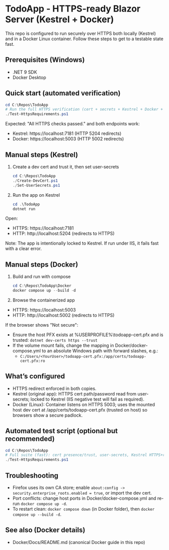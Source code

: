 # TodoApp - HTTPS-ready Blazor Server (Kestrel + Docker)

This repo is configured to run securely over HTTPS both locally (Kestrel) and in a Docker Linux container. Follow these steps to get to a testable state fast.

## Prerequisites (Windows)

- .NET 9 SDK
- Docker Desktop

## Quick start (automated verification)

```powershell
cd C:\Repos\TodoApp
# Run the full HTTPS verification (cert + secrets + Kestrel + Docker + IIS-negative)
./Test-HttpsRequirements.ps1
```

Expected: "All HTTPS checks passed." and both endpoints work:

- Kestrel: https://localhost:7181 (HTTP 5204 redirects)
- Docker:  https://localhost:5003 (HTTP 5002 redirects)

## Manual steps (Kestrel)

1. Create a dev cert and trust it, then set user-secrets

   ```powershell
   cd C:\Repos\TodoApp
   ./Create-DevCert.ps1
   ./Set-UserSecrets.ps1
   ```

2. Run the app on Kestrel

   ```powershell
   cd .\TodoApp
   dotnet run
   ```

Open:

- HTTPS: https://localhost:7181
- HTTP:  http://localhost:5204 (redirects to HTTPS)

Note: The app is intentionally locked to Kestrel. If run under IIS, it fails fast with a clear error.

## Manual steps (Docker)

1. Build and run with compose

   ```powershell
   cd C:\Repos\TodoApp\Docker
   docker compose up --build -d
   ```

2. Browse the containerized app

- HTTPS: https://localhost:5003
- HTTP:  http://localhost:5002 (redirects to HTTPS)

If the browser shows "Not secure":

- Ensure the host PFX exists at %USERPROFILE%\todoapp-cert.pfx and is trusted: `dotnet dev-certs https --trust`
- If the volume mount fails, change the mapping in Docker/docker-compose.yml to an absolute Windows path with forward slashes, e.g.:
  - `C:/Users/<YourUser>/todoapp-cert.pfx:/app/certs/todoapp-cert.pfx:ro`

## What’s configured

- HTTPS redirect enforced in both copies.
- Kestrel (original app): HTTPS cert path/password read from user-secrets; locked to Kestrel (IIS negative test will fail as required).
- Docker (Linux): Container listens on HTTPS 5003; uses the mounted host dev cert at /app/certs/todoapp-cert.pfx (trusted on host) so browsers show a secure padlock.

## Automated test script (optional but recommended)

```powershell
cd C:\Repos\TodoApp
# Full suite (fast): cert presence/trust, user-secrets, Kestrel HTTPS+redirect, IIS negative, Docker HTTPS+redirect
./Test-HttpsRequirements.ps1
```

## Troubleshooting

- Firefox uses its own CA store; enable `about:config -> security.enterprise_roots.enabled = true`, or import the dev cert.
- Port conflicts: change host ports in Docker/docker-compose.yml and re-run `docker compose up -d`.
- To restart clean: `docker compose down` (in Docker folder), then `docker compose up --build -d`.

## See also (Docker details)

- Docker/Docs/README.md (canonical Docker guide in this repo)
